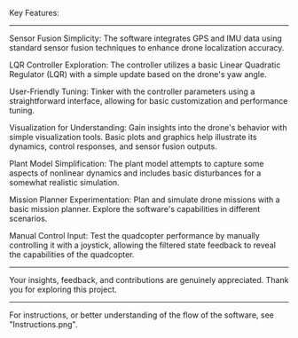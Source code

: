 Key Features:

---------------------------------------------------------------------------------------------------------------------------------------------------
Sensor Fusion Simplicity: The software integrates GPS and IMU data using standard sensor fusion techniques to enhance drone localization accuracy.

LQR Controller Exploration: The controller utilizes a basic Linear Quadratic Regulator (LQR) with a simple update based on the drone's yaw angle.

User-Friendly Tuning: Tinker with the controller parameters using a straightforward interface, allowing for basic customization and performance tuning.

Visualization for Understanding: Gain insights into the drone's behavior with simple visualization tools. Basic plots and graphics help illustrate its dynamics, control responses, and sensor fusion outputs.

Plant Model Simplification: The plant model attempts to capture some aspects of nonlinear dynamics and includes basic disturbances for a somewhat realistic simulation.

Mission Planner Experimentation: Plan and simulate drone missions with a basic mission planner. Explore the software's capabilities in different scenarios.

Manual Control Input: Test the quadcopter performance by manually controlling it with a joystick, allowing the filtered state feedback to reveal the capabilities of the quadcopter.

---------------------------------------------------------------------------------------------------------------------------------------------------

Your insights, feedback, and contributions are genuinely appreciated. Thank you for exploring this project.

---------------------------------------------------------------------------------------------------------------------------------------------------

For instructions, or better understanding of the flow of the software, see "Instructions.png".
